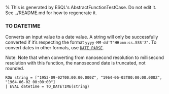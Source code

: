 % This is generated by ESQL's AbstractFunctionTestCase. Do not edit it. See ../README.md for how to regenerate it.

### TO DATETIME
Converts an input value to a date value.
A string will only be successfully converted if it’s respecting the format `yyyy-MM-dd'T'HH:mm:ss.SSS'Z'`.
To convert dates in other formats, use [`DATE_PARSE`](https://www.elastic.co/docs/reference/query-languages/esql/functions-operators/date-time-functions#esql-date_parse).

Note: Note that when converting from nanosecond resolution to millisecond resolution with this function, the nanosecond date is truncated, not rounded.

```esql
ROW string = ["1953-09-02T00:00:00.000Z", "1964-06-02T00:00:00.000Z", "1964-06-02 00:00:00"]
| EVAL datetime = TO_DATETIME(string)
```
